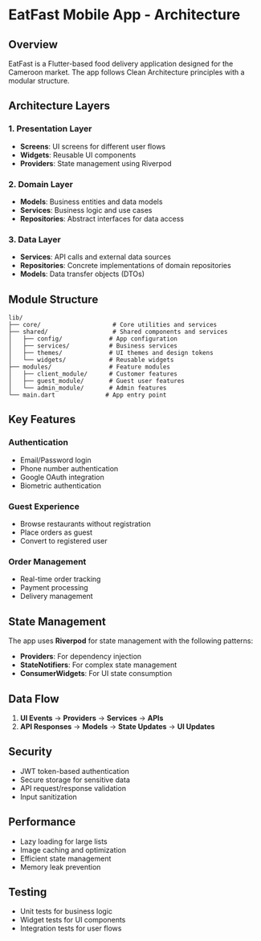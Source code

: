 # EatFast Mobile App - Architecture

## Overview

EatFast is a Flutter-based food delivery application designed for the Cameroon market. The app follows Clean Architecture principles with a modular structure.

## Architecture Layers

### 1. Presentation Layer
- **Screens**: UI screens for different user flows
- **Widgets**: Reusable UI components
- **Providers**: State management using Riverpod

### 2. Domain Layer
- **Models**: Business entities and data models
- **Services**: Business logic and use cases
- **Repositories**: Abstract interfaces for data access

### 3. Data Layer
- **Services**: API calls and external data sources
- **Repositories**: Concrete implementations of domain repositories
- **Models**: Data transfer objects (DTOs)

## Module Structure

```
lib/
├── core/                    # Core utilities and services
├── shared/                  # Shared components and services
│   ├── config/             # App configuration
│   ├── services/           # Business services
│   ├── themes/             # UI themes and design tokens
│   └── widgets/            # Reusable widgets
├── modules/                # Feature modules
│   ├── client_module/      # Customer features
│   ├── guest_module/       # Guest user features
│   └── admin_module/       # Admin features
└── main.dart              # App entry point
```

## Key Features

### Authentication
- Email/Password login
- Phone number authentication
- Google OAuth integration
- Biometric authentication

### Guest Experience
- Browse restaurants without registration
- Place orders as guest
- Convert to registered user

### Order Management
- Real-time order tracking
- Payment processing
- Delivery management

## State Management

The app uses **Riverpod** for state management with the following patterns:

- **Providers**: For dependency injection
- **StateNotifiers**: For complex state management
- **ConsumerWidgets**: For UI state consumption

## Data Flow

1. **UI Events** → **Providers** → **Services** → **APIs**
2. **API Responses** → **Models** → **State Updates** → **UI Updates**

## Security

- JWT token-based authentication
- Secure storage for sensitive data
- API request/response validation
- Input sanitization

## Performance

- Lazy loading for large lists
- Image caching and optimization
- Efficient state management
- Memory leak prevention

## Testing

- Unit tests for business logic
- Widget tests for UI components
- Integration tests for user flows
